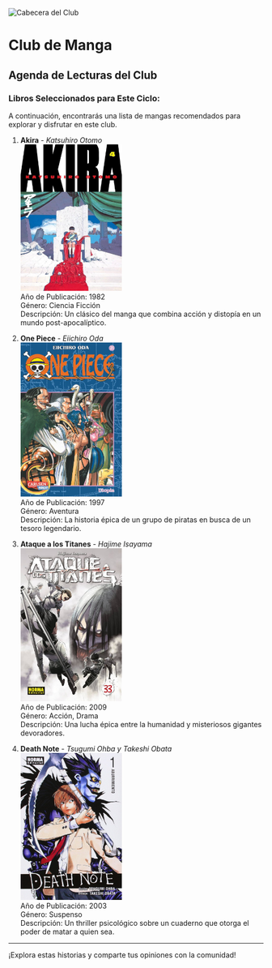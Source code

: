 ![Cabecera del Club](../../imagenes/2.Club_Manga/goodnightpunpun.jpg)

# Club de Manga

## Agenda de Lecturas del Club

### Libros Seleccionados para Este Ciclo:

A continuación, encontrarás una lista de mangas recomendados para explorar y disfrutar en este club.

1. **Akira** - *Katsuhiro Otomo*  
   <img src="../../imagenes/Portadas_Libros/Akira.jpg" alt="Portada de Akira" width="200px">  
   Año de Publicación: 1982  
   Género: Ciencia Ficción  
   Descripción: Un clásico del manga que combina acción y distopía en un mundo post-apocalíptico.

2. **One Piece** - *Eiichiro Oda*  
   <img src="../../imagenes/Portadas_Libros/One-Piece-21.jpg" alt="Portada de One Piece" width="200px">  
   Año de Publicación: 1997  
   Género: Aventura  
   Descripción: La historia épica de un grupo de piratas en busca de un tesoro legendario.

3. **Ataque a los Titanes** - *Hajime Isayama*  
   <img src="../../imagenes/Portadas_Libros/AtaqueALosTitanes.jpg" alt="Portada de Ataque a los Titanes" width="200px">  
   Año de Publicación: 2009  
   Género: Acción, Drama  
   Descripción: Una lucha épica entre la humanidad y misteriosos gigantes devoradores.

4. **Death Note** - *Tsugumi Ohba y Takeshi Obata*  
   <img src="../../imagenes/Portadas_Libros/death-note.jpg" alt="Portada de Death Note" width="200px">  
   Año de Publicación: 2003  
   Género: Suspenso  
   Descripción: Un thriller psicológico sobre un cuaderno que otorga el poder de matar a quien sea.

---

¡Explora estas historias y comparte tus opiniones con la comunidad!
